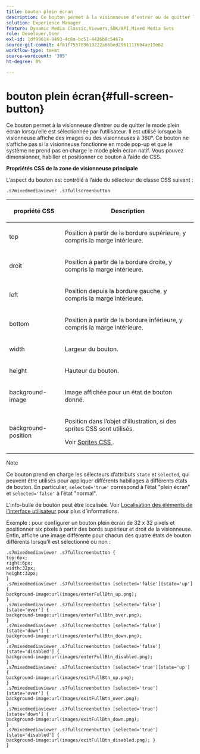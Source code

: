 ```yaml
---
title: bouton plein écran
description: Ce bouton permet à la visionneuse d’entrer ou de quitter le mode plein écran lorsqu’elle est sélectionnée par l’utilisateur. Il est utilisé lorsque la visionneuse affiche des images ou des visionneuses à 360°. Ce bouton ne s’affiche pas si la visionneuse fonctionne en mode pop-up et que le système ne prend pas en charge le mode plein écran natif. Vous pouvez dimensionner, habiller et positionner ce bouton à l’aide de CSS.
solution: Experience Manager
feature: Dynamic Media Classic,Viewers,SDK/API,Mixed Media Sets
role: Developer,User
exl-id: 1df99614-9493-4c8a-bc51-4426b8c5467a
source-git-commit: 4f81f755789613222a66bed2961117604ae19e62
workflow-type: tm+mt
source-wordcount: '305'
ht-degree: 0%

---
```


# bouton plein écran{#full-screen-button}

Ce bouton permet à la visionneuse d’entrer ou de quitter le mode plein écran lorsqu’elle est sélectionnée par l’utilisateur. Il est utilisé lorsque la visionneuse affiche des images ou des visionneuses à 360°. Ce bouton ne s’affiche pas si la visionneuse fonctionne en mode pop-up et que le système ne prend pas en charge le mode plein écran natif. Vous pouvez dimensionner, habiller et positionner ce bouton à l’aide de CSS.

<!--<a id="section_061E550C1C1D4DB2BD663A898895B38C"></a>-->

**Propriétés CSS de la zone de visionneuse principale**

L’aspect du bouton est contrôlé à l’aide du sélecteur de classe CSS suivant :

```
.s7mixedmediaviewer .s7fullscreenbutton
```

<table id="table_94EE3F5BBE4547C0B4943471CEE7EDE4"> 
 <thead> 
  <tr> 
   <th colname="col1" class="entry"> <p> propriété CSS </p> </th> 
   <th colname="col2" class="entry"> <p>Description </p> </th> 
  </tr> 
 </thead>
 <tbody> 
  <tr> 
   <td colname="col1"> <p> <span class="codeph"> top </span> </p> </td> 
   <td colname="col2"> <p>Position à partir de la bordure supérieure, y compris la marge intérieure. </p> </td> 
  </tr> 
  <tr> 
   <td colname="col1"> <p> <span class="codeph"> droit </span> </p> </td> 
   <td colname="col2"> <p>Position à partir de la bordure droite, y compris la marge intérieure. </p> </td> 
  </tr> 
  <tr> 
   <td colname="col1"> <p> <span class="codeph"> left </span> </p> </td> 
   <td colname="col2"> <p>Position depuis la bordure gauche, y compris la marge intérieure. </p> </td> 
  </tr> 
  <tr> 
   <td colname="col1"> <p> <span class="codeph"> bottom </span> </p> </td> 
   <td colname="col2"> <p>Position à partir de la bordure inférieure, y compris la marge intérieure. </p> </td> 
  </tr> 
  <tr> 
   <td colname="col1"> <p> <span class="codeph"> width </span> </p> </td> 
   <td colname="col2"> <p>Largeur du bouton. </p> </td> 
  </tr> 
  <tr> 
   <td colname="col1"> <p> <span class="codeph"> height </span> </p> </td> 
   <td colname="col2"> <p>Hauteur du bouton. </p> </td> 
  </tr> 
  <tr> 
   <td colname="col1"> <p> <span class="codeph"> background-image </span> </p> </td> 
   <td colname="col2"> <p>Image affichée pour un état de bouton donné. </p> </td> 
  </tr> 
  <tr> 
   <td colname="col1"> <p> <span class="codeph"> background-position </span> </p> </td> 
   <td colname="col2"> <p> Position dans l’objet d’illustration, si des sprites CSS sont utilisés. </p> <p>Voir <a href="../../../c-html5-s7-aem-asset-viewers/c-html5-mixedmedia-viewer-about/c-html5-mixedmedia-viewer-customizingviewer/c-html5-mixedmedia-viewer-customizingviewer.md#section-209a43dfbddf4fc589e79cddaf233f50" format="dita" scope="local"> Sprites CSS </a>. </p> </td> 
  </tr> 
 </tbody> 
</table>

>[!NOTE]
>
>Ce bouton prend en charge les sélecteurs d’attributs `state` et `selected`, qui peuvent être utilisés pour appliquer différents habillages à différents états de bouton. En particulier, `selected='true'` correspond à l’état &quot;plein écran&quot; et `selected='false'` à l’état &quot;normal&quot;.

L’info-bulle de bouton peut être localisée. Voir [Localisation des éléments de l’interface utilisateur](../../../c-html5-s7-aem-asset-viewers/c-html5-mixedmedia-viewer-about/c-html5-mixedmedia-viewer-localization.md#concept-16262b8096474d6c9c018c3e99110dd1) pour plus d’informations.

Exemple : pour configurer un bouton plein écran de 32 x 32 pixels et positionner six pixels à partir des bords supérieur et droit de la visionneuse. Enfin, affiche une image différente pour chacun des quatre états de bouton différents lorsqu’il est sélectionné ou non :

```
.s7mixedmediaviewer .s7fullscreenbutton { 
top:6px; 
right:6px; 
width:32px; 
height:32px; 
} 
.s7mixedmediaviewer .s7fullscreenbutton [selected='false'][state='up'] { 
background-image:url(images/enterFullBtn_up.png); 
} 
.s7mixedmediaviewer .s7fullscreenbutton [selected='false'][state='over'] {  
background-image:url(images/enterFullBtn_over.png); 
} 
.s7mixedmediaviewer .s7fullscreenbutton [selected='false'][state='down'] {  
background-image:url(images/enterFullBtn_down.png); 
} 
.s7mixedmediaviewer .s7fullscreenbutton [selected='false'][state='disabled'] { 
background-image:url(images/enterFullBtn_disabled.png); 
} 
.s7mixedmediaviewer .s7fullscreenbutton [selected='true'][state='up'] {  
background-image:url(images/exitFullBtn_up.png); 
} 
.s7mixedmediaviewer .s7fullscreenbutton [selected='true'][state='over'] {  
background-image:url(images/exitFullBtn_over.png); 
} 
.s7mixedmediaviewer .s7fullscreenbutton [selected='true'][state='down'] {  
background-image:url(images/exitFullBtn_down.png); 
} 
.s7mixedmediaviewer .s7fullscreenbutton [selected='true'][state='disabled'] {  
background-image:url(images/exitFullBtn_disabled.png); } 
}
```
